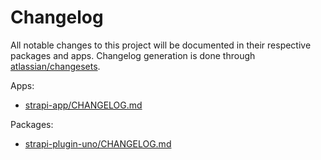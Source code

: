 # Changelog

All notable changes to this project will be documented
in their respective packages and apps. Changelog generation is
done through [atlassian/changesets](https://github.com/atlassian/changesets).

Apps:

- [strapi-app/CHANGELOG.md](apps/strapi-app/CHANGELOG.md)

Packages:

- [strapi-plugin-uno/CHANGELOG.md](packages/strapi-plugin-uno/CHANGELOG.md)
